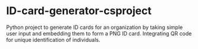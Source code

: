 # ID-card-generator-csproject
Python project to generate ID cards for an organization by taking simple user input and embedding them to form a PNG ID card. Integrating QR code for unique identification of individuals.
